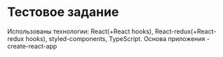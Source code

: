 # Тестовое задание

Использованы технологии: React(+React hooks), React-redux(+React-redux hooks), styled-components, TypeScript.
Основа приложения - create-react-app
